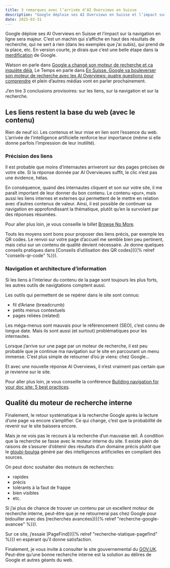 ```yaml
---
title: 3 remarques avec l’arrivée d’AI Overviews en Suisse
description: "Google déploie ses AI Overviews en Suisse et l’impact sur la navigation en ligne sera majeur: sur les liens, sur la navigation et sur la recherche."
date: 2025-03-31
---
```


Google déploie ses AI Overviews en Suisse et l’impact sur la navigation en ligne sera majeur.
C’est un machin qui s’affiche en haut des résultats de recherche, qui ne sert à rien (dans les exemples que j’ai subis), qui prend de la place, etc.
En version courte, je dirais que c’est une belle étape dans la [merdification](https://ploum.net/2023-06-15-merdification.html) de Google.

Watson en parle dans [Google a changé son moteur de recherche et ça inquiète déjà](https://www.watson.ch/fr/suisse/google/619805212-google-lance-ai-overview-en-suisse-et-ca-inquiete-le-pays), Le Temps en parle dans [En Suisse, Google va bouleverser son moteur de recherche avec les AI Overviews: quatre questions pour comprendre](https://www.letemps.ch/cyber/en-suisse-google-va-bouleverser-son-moteur-de-recherche-avec-les-ai-overviews-quatre-questions-pour-comprendre) et plein d’autres médias vont en parler prochainement.

J’en tire 3 conclusions provisoires: sur les liens, sur la navigation et sur la recherche.

## Les liens restent la base du web (avec le contenu)

Rien de neuf ici.
Les contenus et leur mise en lien sont l’essence du web.
L’arrivée de l’intelligence artificielle renforce leur importance (même si elle donne parfois l’impression de leur inutilité).

### Précision des liens

Il est probable que moins d’internautes arriveront sur des pages précises de votre site.
Si la réponse donnée par AI Overvieuws suffit, le clic n’est pas une évidence, hélas.

En conséquence, quand des internautes cliquent et son sur votre site, il me paraît important de leur donner du bon contenu.
Le contenu «pur», mais aussi les liens internes et externes qui permettent de le mettre en relation avec d’autres contenus de valeur.
Ainsi, il est possible de continuer sa navigation en approfondissant la thématique, plutôt qu’en la survolant par des réponses résumées.

Pour aller plus loin, je vous conseille le billet [Browse No More](https://paulstamatiou.com/browse-no-more).

Touts les moyens sont bons pour proposer des liens précis, par exemple les QR codes.
Le renvoi sur votre page d’accueil me semble bien peu pertinent, mais celui sur un contenu de qualité devient nécessaire.
Je donne quelques conseils pratiques dans [Conseils d’utilisation des QR codes]({{% relref "conseils-qr-code" %}}).

### Navigation et architecture d’information

Si les liens à l’interieur du contenu de la page sont toujours les plus forts, les autres outils de navigtations comptent aussi.

Les outils qui permettent de se repérer dans le site sont connus:

- fil d’Ariane (breadcrumb)
- petits menus contextuels
- pages reliées (related)

Les méga-menus sont mauvais pour le référencement (SEO), c’est connu de longue date.
Mais ils sont aussi (et surtout) problématiques pour les internautes.

Lorsque j’arrive sur une page par un moteur de recherche, il est peu probable que je continue ma navigation sur le site en parcourant un menu immense.
C’est plus simple de retourner d’où je viens: chez Google...

Et avec une nouvelle réponse AI Overviews, il n’est vraiment pas certain que je revienne sur le site.

Pour aller plus loin, je vous conseille la conférence [Building navigation for your doc site: 5 best practices](https://www.writethedocs.org/videos/na/2017/building-navigation-for-your-doc-site-5-best-practices-tom-johnson/).

## Qualité du moteur de recherche interne

Finalement, le retour systématique à la recherche Google après la lecture d’une page va encore s’amplifier.
Ce qui change, c’est que la probabilité de revenir sur le site baissera encore.

Mais je ne vois pas le recours à la recherche d’un mauvaise œil.
À condition que la recherche se fasse avec le moteur interne du site.
Il existe plein de raisons de s’assurer d’obtenir des résultats d’un domaine précis plutôt que le [gloubi-boulga](https://fr.wikipedia.org/wiki/Gloubi-boulga) généré par des intelligences artificielles en compilant des sources.

On peut donc souhaiter des moteurs de recherches:

- rapides
- précis
- tolérants à la faut de frappe
- bien visibles
- etc.

Si j’ai plus de chance de trouver un contenu par un excellent moteur de recherche interne, peut-être que je ne retournerai pas chez Google pour bidouiller avec des [recherches avancées]({{% relref "recherche-google-avancee" %}}).

Sur ce site, j’essaie [PageFind]({{% relref "recherche-statique-pagefind" %}}) en espérant qu’il donne satisfaction.

Finalement, je vous invite à consulter le site gouvernemental du [GOV.UK](https://www.gov.uk/).
Peut-être qu’une bonne recherche interne est la solution au délires de Google et autres géants du web.
